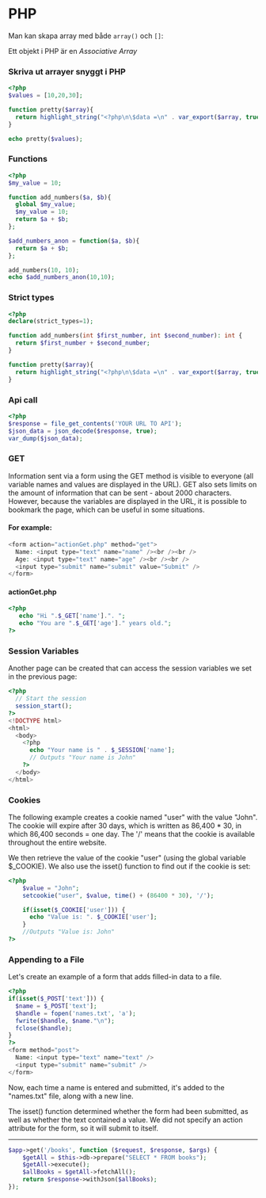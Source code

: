# PHP

Man kan skapa array med både `array()` och `[]`:

Ett objekt i PHP är en _Associative Array_



### Skriva ut arrayer snyggt i PHP 

```php
<?php
$values = [10,20,30];

function pretty($array){
  return highlight_string("<?php\n\$data =\n" . var_export($array, true) . ";\n?>");
}

echo pretty($values);
```


### Functions

```php
<?php
$my_value = 10;

function add_numbers($a, $b){
  global $my_value;
  $my_value = 10;
  return $a + $b;
};

$add_numbers_anon = function($a, $b){
  return $a + $b;
};

add_numbers(10, 10);
echo $add_numbers_anon(10,10);
```


### Strict types

```php
<?php
declare(strict_types=1);

function add_numbers(int $first_number, int $second_number): int {
  return $first_number + $second_number;
}

function pretty($array){
  return highlight_string("<?php\n\$data =\n" . var_export($array, true) . ";\n?>");
}
```


### Api call

```php
<?php
$response = file_get_contents('YOUR URL TO API');
$json_data = json_decode($response, true);
var_dump($json_data);
```

### GET

Information sent via a form using the GET method is visible to everyone (all variable names and values are displayed in the URL). GET also sets limits on the amount of information that can be sent - about 2000 characters.
However, because the variables are displayed in the URL, it is possible to bookmark the page, which can be useful in some situations.

#### For example:

```php
<form action="actionGet.php" method="get">
  Name: <input type="text" name="name" /><br /><br />
  Age: <input type="text" name="age" /><br /><br />
  <input type="submit" name="submit" value="Submit" />
</form>
```

#### actionGet.php 

```php
<?php
   echo "Hi ".$_GET['name'].". ";
   echo "You are ".$_GET['age']." years old.";
?>
```

### Session Variables

Another page can be created that can access the session variables we set in the previous page: 

```php
<?php
  // Start the session
  session_start();
?>
<!DOCTYPE html>
<html>
  <body>
    <?php
      echo "Your name is " . $_SESSION['name'];
      // Outputs "Your name is John"
    ?>
  </body>
</html>
```


### Cookies

The following example creates a cookie named "user" with the value "John". The cookie will expire after 30 days, which is written as 86,400 * 30, in which 86,400 seconds = one day. The '/' means that the cookie is available throughout the entire website.

We then retrieve the value of the cookie "user" (using the global variable $_COOKIE). We also use the isset() function to find out if the cookie is set: 

```php
<?php
    $value = "John";
    setcookie("user", $value, time() + (86400 * 30), '/'); 

    if(isset($_COOKIE['user'])) {
      echo "Value is: ". $_COOKIE['user'];
    }
    //Outputs "Value is: John"
?>

```

### Appending to a File

Let's create an example of a form that adds filled-in data to a file.

```php
<?php
if(isset($_POST['text'])) {
  $name = $_POST['text'];
  $handle = fopen('names.txt', 'a');
  fwrite($handle, $name."\n");
  fclose($handle); 
}
?>
<form method="post">
  Name: <input type="text" name="text" /> 
  <input type="submit" name="submit" />
</form>
```

Now, each time a name is entered and submitted, it's added to the "names.txt" file, along with a new line.

The isset() function determined whether the form had been submitted, as well as whether the text contained a value.
We did not specify an action attribute for the form, so it will submit to itself.

---
```php
$app->get('/books', function ($request, $response, $args) {
    $getAll = $this->db->prepare("SELECT * FROM books");
    $getAll->execute();
    $allBooks = $getAll->fetchAll();
    return $response->withJson($allBooks);
});
 


